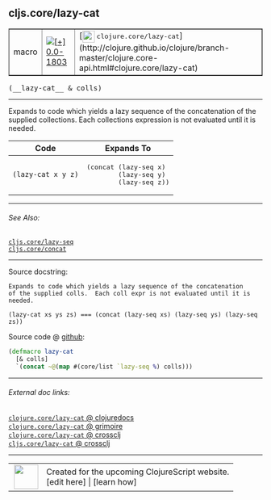 ## cljs.core/lazy-cat



 <table border="1">
<tr>
<td>macro</td>
<td><a href="https://github.com/cljsinfo/cljs-api-docs/tree/0.0-1803"><img valign="middle" alt="[+] 0.0-1803" title="Added in 0.0-1803" src="https://img.shields.io/badge/+-0.0--1803-lightgrey.svg"></a> </td>
<td>
[<img height="24px" valign="middle" src="http://i.imgur.com/1GjPKvB.png"> <samp>clojure.core/lazy-cat</samp>](http://clojure.github.io/clojure/branch-master/clojure.core-api.html#clojure.core/lazy-cat)
</td>
</tr>
</table>


 <samp>
(__lazy-cat__ & colls)<br>
</samp>

---

Expands to code which yields a lazy sequence of the concatenation of the
supplied collections. Each collections expression is not evaluated until it is
needed.

<table class="code-tbl-9bef6">
  <thead>
    <tr>
      <th>Code</th>
      <th>Expands To</th></tr></thead>
  <tbody>
    <tr>
      <td><code>(lazy-cat x y z)</code>
      <td><pre>
(concat (lazy-seq x)
        (lazy-seq y)
        (lazy-seq z))</pre></td></tr></tbody></table>



---


###### See Also:

[`cljs.core/lazy-seq`](../cljs.core/lazy-seq.md)<br>
[`cljs.core/concat`](../cljs.core/concat.md)<br>

---


Source docstring:

```
Expands to code which yields a lazy sequence of the concatenation
of the supplied colls.  Each coll expr is not evaluated until it is
needed. 

(lazy-cat xs ys zs) === (concat (lazy-seq xs) (lazy-seq ys) (lazy-seq zs))
```


Source code @ [github](https://github.com/clojure/clojurescript/blob/r2280/src/clj/cljs/core.clj#L1636-L1643):

```clj
(defmacro lazy-cat
  [& colls]
  `(concat ~@(map #(core/list `lazy-seq %) colls)))
```

<!--
Repo - tag - source tree - lines:

 <pre>
clojurescript @ r2280
└── src
    └── clj
        └── cljs
            └── <ins>[core.clj:1636-1643](https://github.com/clojure/clojurescript/blob/r2280/src/clj/cljs/core.clj#L1636-L1643)</ins>
</pre>

-->

---



###### External doc links:

[`clojure.core/lazy-cat` @ clojuredocs](http://clojuredocs.org/clojure.core/lazy-cat)<br>
[`clojure.core/lazy-cat` @ grimoire](http://conj.io/store/v1/org.clojure/clojure/1.7.0-beta3/clj/clojure.core/lazy-cat/)<br>
[`clojure.core/lazy-cat` @ crossclj](http://crossclj.info/fun/clojure.core/lazy-cat.html)<br>
[`cljs.core/lazy-cat` @ crossclj](http://crossclj.info/fun/cljs.core/lazy-cat.html)<br>

---

 <table>
<tr><td>
<img valign="middle" align="right" width="48px" src="http://i.imgur.com/Hi20huC.png">
</td><td>
Created for the upcoming ClojureScript website.<br>
[edit here] | [learn how]
</td></tr></table>

[edit here]:https://github.com/cljsinfo/cljs-api-docs/blob/master/cljsdoc/cljs.core/lazy-cat.cljsdoc
[learn how]:https://github.com/cljsinfo/cljs-api-docs/wiki/cljsdoc-files

<!--

This information was too distracting to show to readers, but I'll leave it
commented here since it is helpful to:

- pretty-print the data used to generate this document
- and show how to retrieve that data



The API data for this symbol:

```clj
{:description "Expands to code which yields a lazy sequence of the concatenation of the\nsupplied collections. Each collections expression is not evaluated until it is\nneeded.\n\n<table class=\"code-tbl-9bef6\">\n  <thead>\n    <tr>\n      <th>Code</th>\n      <th>Expands To</th></tr></thead>\n  <tbody>\n    <tr>\n      <td><code>(lazy-cat x y z)</code>\n      <td><pre>\n(concat (lazy-seq x)\n        (lazy-seq y)\n        (lazy-seq z))</pre></td></tr></tbody></table>",
 :ns "cljs.core",
 :name "lazy-cat",
 :signature ["[& colls]"],
 :history [["+" "0.0-1803"]],
 :type "macro",
 :related ["cljs.core/lazy-seq" "cljs.core/concat"],
 :full-name-encode "cljs.core/lazy-cat",
 :source {:code "(defmacro lazy-cat\n  [& colls]\n  `(concat ~@(map #(core/list `lazy-seq %) colls)))",
          :title "Source code",
          :repo "clojurescript",
          :tag "r2280",
          :filename "src/clj/cljs/core.clj",
          :lines [1636 1643]},
 :full-name "cljs.core/lazy-cat",
 :clj-symbol "clojure.core/lazy-cat",
 :docstring "Expands to code which yields a lazy sequence of the concatenation\nof the supplied colls.  Each coll expr is not evaluated until it is\nneeded. \n\n(lazy-cat xs ys zs) === (concat (lazy-seq xs) (lazy-seq ys) (lazy-seq zs))"}

```

Retrieve the API data for this symbol:

```clj
;; from Clojure REPL
(require '[clojure.edn :as edn])
(-> (slurp "https://raw.githubusercontent.com/cljsinfo/cljs-api-docs/catalog/cljs-api.edn")
    (edn/read-string)
    (get-in [:symbols "cljs.core/lazy-cat"]))
```

-->

